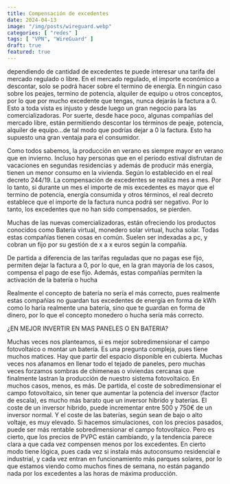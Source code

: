 ```yaml
---
title: Compensación de excedentes
date: 2024-04-13
image: "/img/posts/wireguard.webp"
categories: [ "redes" ]
tags: [ "VPN", "WireGuard" ]
draft: true
featured: true
---
```



 dependiendo de cantidad de excedentes te puede interesar una tarifa del mercado regulado o libre. En el mercado regulado, el importe económico a descontar, solo se podrá hacer sobre el termino de energía. En ningún caso sobre los peajes, termino de potencia, alquiler de equipo u otros conceptos, por lo que por mucho excedente que tengas, nunca dejarás la factura a 0. Esto a toda vista es injusto y desde luego un gran negocio para las comercializadoras. Por suerte, desde hace poco, algunas compañías del mercado libre, están permitiendo descontar los términos de peaje, potencia, alquiler de equipo...de tal modo que podrías dejar a 0 la factura. Esto ha supuesto una gran ventaja para el consumidor.


Como todos sabemos, la producción en verano es siempre mayor en verano que en invierno. Incluso hay personas que en el periodo estival disfrutan de vacaciones en segundas residencias y además de producir más energía, tienen un menor consumo en la vivienda. Según lo establecido en el real decreto 244/19. La compensación de excedentes se realiza mes a mes. Por lo tanto, si durante un mes el importe de mis excedentes es mayor que el termino de potencia, energía consumida y otros términos, el real decreto establece que el importe de la factura nunca podrá ser negativo. Por lo tanto, los excedentes que no han sido compensados, se pierden.


Muchas de las nuevas comercializadoras, están ofreciendo los productos conocidos como Batería virtual, monedero solar virtual, hucha solar. Todas estas compañías tienen cosas en común. Suelen ser indexadas a pc, y cobran un fijo por su gestión de x a x euros según la compañía.

De partida a diferencia de las tarifas reguladas que no pagas ese fijo, permiten dejar la factura a 0, por lo que, en la gran mayoría de los casos, compensa el pago de ese fijo. Además, estas compañías permiten la activación de la batería o hucha


Realmente el concepto de batería no sería el más correcto, pues realmente estas compañías no guardan tus excedentes de energía en forma de kWh como lo haría realmente una batería, sino que te guardan en forma de dinero, por lo que el concepto monedero o hucha sería más correcto.





¿EN MEJOR INVERTIR EN MAS PANELES O EN BATERIA?

Muchas veces nos planteamos, si es mejor sobredimensionar el campo fotovoltaico o montar un batería. Es una pregunta compleja, pues tiene muchos matices. Hay que partir del espacio disponible en cubierta. Muchas veces nos afanamos en llenar todo el tejado de paneles, pero muchas veces forzamos sombras de chimeneas o viviendas cercanas que finalmente lastran la producción de nuestro sistema fotovoltaico. En muchos casos, menos, es más. De partida, el coste de sobredimensionar el campo fotovoltaico, sin tener que aumentar la potencia del inversor (factor de escala), es mucho más barato que un inversor hibrido y baterías. El coste de un inversor hibrido, puede incrementar entre 500 y 750€ de un inversor normal. Y el coste de las baterías, según sean de bajo o alto voltaje, es muy elevado. Si hacemos simulaciones, con los precios pasados, puede ser más rentable sobredimensionar el campo fotovoltaico. Pero es cierto, que los precios de PVPC están cambiando, y la tendencia parece clara a que cada vez compensen menos por los excedentes. En cierto modo tiene lógica, pues cada vez si instala más autoconsumo residencial e industrial, y cada vez entran en funcionamiento más parques solares, por lo que estamos viendo como muchos fines de semana, no están pagando nada por los excedentes a las horas de máxima producción.


